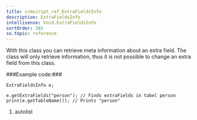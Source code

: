 ```yaml
---
title: crmscript_ref_ExtraFieldsInfo
description: ExtraFieldsInfo
intellisense: Void.ExtraFieldsInfo
sortOrder: 301
so.topic: reference
---
```


With this class you can retrieve meta information about an extra field. The
class will only retrieve information, thus it is not possible to change an
extra field from this class.



###Example code:###


    ExtraFieldsInfo e;
    
    e.getExtraFields("person"); // Finds extraFields in tabel person
    print(e.getTableName()); // Prints "person"




1. autolist

